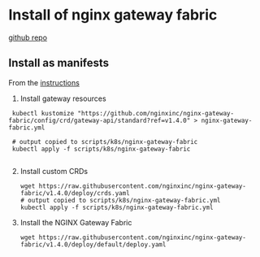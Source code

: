 # Install of nginx gateway fabric
[github repo](https://github.com/nginxinc/nginx-gateway-fabric?tab=readme-ov-file)

## Install as manifests
From the [instructions](https://docs.nginx.com/nginx-gateway-fabric/installation/installing-ngf/manifests/)

1. Install gateway resources
 ```shell
  kubectl kustomize "https://github.com/nginxinc/nginx-gateway-fabric/config/crd/gateway-api/standard?ref=v1.4.0" > nginx-gateway-fabric.yml
  
  # output copied to scripts/k8s/nginx-gateway-fabric
  kubectl apply -f scripts/k8s/nginx-gateway-fabric
  
 ```
2. Install custom CRDs
    ```shell
   wget https://raw.githubusercontent.com/nginxinc/nginx-gateway-fabric/v1.4.0/deploy/crds.yaml
   # output copied to scripts/k8s/nginx-gateway-fabric.yml
    kubectl apply -f scripts/k8s/nginx-gateway-fabric.yml
    ```
3. Install the NGINX Gateway Fabric
    ```shell
   wget https://raw.githubusercontent.com/nginxinc/nginx-gateway-fabric/v1.4.0/deploy/default/deploy.yaml
    ```